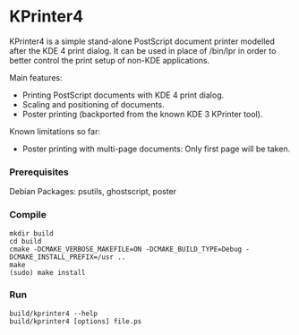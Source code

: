 KPrinter4
=========

KPrinter4 is a simple stand-alone PostScript document printer modelled after the
KDE 4 print dialog. It can be used in place of /bin/lpr in order to better
control the print setup of non-KDE applications.

Main features:

* Printing PostScript documents with KDE 4 print dialog.
* Scaling and positioning of documents.
* Poster printing (backported from the known KDE 3 KPrinter tool).

Known limitations so far:

* Poster printing with multi-page documents: Only first page will be taken.

### Prerequisites

Debian Packages: psutils, ghostscript, poster

### Compile

```
mkdir build
cd build
cmake -DCMAKE_VERBOSE_MAKEFILE=ON -DCMAKE_BUILD_TYPE=Debug -DCMAKE_INSTALL_PREFIX=/usr ..
make
(sudo) make install
```

### Run

```
build/kprinter4 --help
build/kprinter4 [options] file.ps
```
